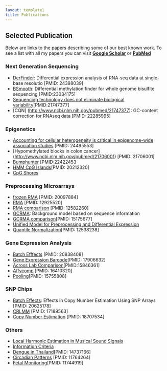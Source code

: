 ```yaml
---
layout: template1
title: Publications
---
```


## Selected Publication

Below are links to the papers describing some of our best known work. To see a list
with all my papers you can visit 
[**Google Scholar**](https://scholar.google.com/citations?user=nFW-2Q8AAAAJ&hl=en&oi=ao) or 
[**PubMed**](http://www.ncbi.nlm.nih.gov/pubmed/?term=irizarry+RA")

### Next Generation Sequencing

- [DerFinder](http://www.ncbi.nlm.nih.gov/pubmed/24398039):
Differential expression analysis of RNA-seq data at single-base
resolutio [PMID: 24398039]
- [BSmooth](http://www.ncbi.nlm.nih.gov/pubmed/23034175):
                  Differential methylation finder for whole genome
                  bisulfite sequencing [PMID:23034175]
- [Sequencing technology does not eliminate biological variability](http://www.ncbi.nlm.nih.gov/pubmed/23034175)[PMID:21747377]
- [CQN] (http://www.ncbi.nlm.nih.gov/pubmed/21747377): GC-content correction for RNAseq data [PMID: 22285995]


### Epigenetics

- [Accounting for cellular heterogeneity is critical in epigenome-wide association studies](http://www.ncbi.nlm.nih.gov/pubmed/24495553) [PMID: 24495553]
- [Hypomethylated blocks in colon cancer]
(http://www.ncbi.nlm.nih.gov/pubmed/21706001) [PMID: 21706001]
- [Bumphunter](http://www.ncbi.nlm.nih.gov/pubmed/22422453)
[PMID:22422453
- [HMM CpG Islands](http://www.ncbi.nlm.nih.gov/pubmed/20212320)[PMID: 20212320]
- [CpG Shores](http://www.ncbi.nlm.nih.gov/pubmed/19151715)


### Preprocessing Microarrays

- [frozen RMA](http://www.ncbi.nlm.nih.gov/pubmed/20097884) [PMID: 20097884]
- [RMA](http://www.ncbi.nlm.nih.gov/pubmed/12925520) [PMID: 12925520]
- [RMA comparison](http://www.ncbi.nlm.nih.gov/pubmed/12582260) [PMID: 12582260]
- [GCRMA](http://pubs.amstat.org/doi/abs/10.1198/016214504000000683):
Background model based on sequence information
- [GCRMA comparison](http://www.ncbi.nlm.nih.gov/pubmed/15175677)[PMID: 15175677]
- [Unified Model for Preprocessing and Differential Expression](http://projecteuclid.org/DPubS?service=UI&amp;version=1.0&amp;verb=Display&amp;handle=euclid.aoas/1196438021)
- [Quantile Normalization](http://www.ncbi.nlm.nih.gov/pubmed/12538238)[PMID: 12538238]

### Gene Expression Analysis

- [Batch Efffects](http://www.ncbi.nlm.nih.gov/pubmed/20838408) [PMID: 20838408]
- [Gene Expression Barcode](http://www.ncbi.nlm.nih.gov/pubmed/17906632)[PMID: 17906632]
- [Across Lab Comparison](http://www.ncbi.nlm.nih.gov/pubmed/15846361)[PMID:15846361]
- [Affycomp](http://www.ncbi.nlm.nih.gov/pubmed/16410320) [PMID: 16410320]
- [Pooling](http://www.ncbi.nlm.nih.gov/pubmed/15755808)[PMID: 15755808]

### SNP Chips
- [Batch Effects](http://www.ncbi.nlm.nih.gov/pubmed/20625178"):
Effects in Copy Number Estimation Using SNP Arrays [PMID: 20625178]
- [CRLMM](http://www.ncbi.nlm.nih.gov/pubmed/17189563) [PMID: 17189563]
- [Copy Number Estimation](http://www.ncbi.nlm.nih.gov/pubmed/18707534)
[PMID: 18707534]


### Others

- [Local Harmonic Estimation in Musical Sound Signals](http://pubs.amstat.org/doi/abs/10.1198/016214501753168082)
- [Information Criteria](http://pubs.amstat.org/doi/abs/10.1198/016214501750332875)
- [Dengue in Thailand](http://www.ncbi.nlm.nih.gov/pubmed/14737166)[PMID: 14737166]
- [Circadian Patterns](http://www.ncbi.nlm.nih.gov/pubmed/11764264) [PMID: 11764264]
- [Fetal Monitoring](http://www.ncbi.nlm.nih.gov/pubmed/1174491)[PMID: 11744919]
